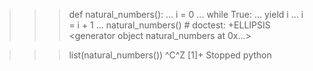 >>> def natural_numbers():
...     i = 0
...     while True:
...             yield i
...             i = i + 1
... 
>>> natural_numbers() # doctest: +ELLIPSIS
<generator object natural_numbers at 0x...>

>>> list(natural_numbers())
^C^Z
[1]+  Stopped                 python
